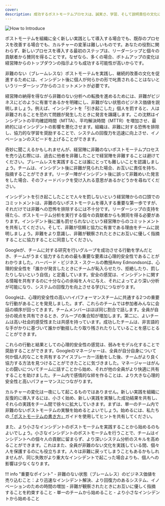 ```yaml
---
cover:
description: 成功するポストモーテムプロセスは、誠実さ、学習、そして説明責任の文化に基づいています。文化の変革には経営陣の賛同が必要ですが、あなたの役割に関わらず文化の変革をリードすることができます。このガイドでは、ポストモーテムを通じた継続的学習の文化を構築する際に直面する一般的な課題と、それらを克服するための戦略について説明します。
---
```

![How to Introduce](../assets/img/headers/Postmortems-Introduce.png)

ポストモーテムを組織に全く新しい実践として導入する場合でも、既存のプロセスを改善する場合でも、カルチャーの変革は難しいものです。あなたの役割に関わらず、新しいプロセスを導入する最初のステップは、リーダーシップと個々の貢献者から賛同を得ることです。なぜなら、多くの場合、ボトムアップの変化は経営陣からのトップダウンの指示よりも成功する可能性が高いからです。

非難のない（ブレームレスな）ポストモーテムを実践し、継続的改善の文化を促進するためには、インシデント後に個人が何らかの形で叱責されることはないというリーダーシップからのコミットメントが必要です。

経営陣の納得を得ながら非難のない分析への転換を進めるためには、非難がビジネスにどのように有害であるかを明確にし、非難がない状態のビジネス価値を説明しましょう。例えば、インシデントを「引き起こした」個人を罰すると、人は非難されることを恐れて問題が発生したときに発言を躊躇します。この沈黙はインシデントの平均確認時間（MTTA）、平均解決時間（MTTR）を増加させ、最終的にはインシデントの影響を悪化させます。組織は、非難に対する恐怖を排除し、協力的な学習を奨励することで、システムの回復力を迅速に向上させ、イノベーションのスピードを上げることができます。

奇妙に聞こえるかもしれませんが、経営陣に非難のないポストモーテムプロセスを売り込む際には、過去に他者を非難したことで経営陣を非難することは避けてください。ブレームレスを実践することは誰にとっても難しいことを認識しましょう。チームは、インシデント後に非難が見られた場合、お互いに責任を持ち、指摘することができます。リーダー陣がインシデント後に誤って非難めいた発言をした場合、そのフィードバックを受け入れる意思があるかどうかを尋ねてください。

インシデントを引き起こしたことで人々を罰しないという経営陣からの口頭でのコミットメントは、非難のないポストモーテムを導入する重要な第一歩ですが、それだけでは非難への恐怖を排除するには不十分です。リーダーシップの支持を得たら、ポストモーテム分析を実行する個々の貢献者からも賛同を得る必要があります。インシデント後に誰も罰せられないという経営陣からのコミットメントを共有してください。そして、非難が信頼と協力に有害である理由をチームに説明しましょう。非難をより意識し、非難が観察されたときにお互いに優しく指摘することに協力することに同意してください。

Googleが、チームに対する研究を行いグループを成功させる行動を学んだとき、チームがうまく協力するための最も重要な要素は心理的安全性であることがわかりました。ハーバード・ビジネス・スクールの教授Amy Edmondsonは、心理的安全性を「誰かが発言したときにチームが恥入らせたり、拒絶したり、罰したりしないという自信」と定義しています。安全の感覚は、インシデントに関する情報を共有するのに十分な心の余裕を人々に与え、それによってより深い分析が可能になり、システムの回復力を向上させる学びにつながります。

Googleは、心理的安全性の高いハイパフォーマンスチームに共通する2つの重要な行動があることを発見しました。まず、これらのチームでは参加者みんなに会話の順序が回ってきます。チームメンバーはほぼ同じ割合で話します。全員が自分の視点を共有できるとき、グループの集合知が増加します。第二に、よいチームは高い社会的感受性または共感を持っています。成功したチームは、非言語的な手がかりに基づいて誰かが動揺したり取り残されたりしていることを感じとることができます。

これらの行動と結果としての心理的安全性の感覚は、弱みをモデル化することで奨励することができます。Googleのマネージャーは、全員が自分自身について何か個人的なことを共有するアイスブレーカー活動をした後、チームがより良く協力する方法を見つけることができたことに気づきました。マネージャーはがんとの闘いについてチームに話すことから始め、それが他の全員がより快適に共有することを助けました。チーム内で感情的な絆を作ることは、より大きな心理的安全性と高いパフォーマンスにつながります。

カルチャーの変化は一夜にして起こるものではありません。新しい実践を組織に反復的に導入するには、小さく始め、新しい実践を実験した成功結果を共有し、それらの実践をチーム間で徐々に拡大していきます。まずは、単一のチーム内で非難のないポストモーテムの実験を始めるとよいでしょう。始めるには、私たちの[「ポストモーテムの書き方」](../how_to_write/writing.md)ガイドを使用してヒントを共有してください。

また、より小さなインシデントのポストモーテムを実践することから始めるのもよいでしょう。小さなインシデントのポストモーテムを行うことで、チームはインシデントへの個々人の貢献に留まらず、より深いシステム分析のスキルを高めることができます。これはまた、全員が非難のない文化を実践している間、個々人を保護するのにも役立ちます。人々は非難に戻ってしまうこともあるかもしれませんが、同じ失敗がより重大なインシデントで起こった場合よりも、個人への影響は少なくなります。

!!! info "重要なポイント"
    - 非難のない状態（ブレームレス）のビジネス価値を売り込むこと：より迅速なインシデント解決、より回復力のあるシステム、イノベーションのための時間の増加
    - 非難が観察されたときにお互いに優しく指摘することを約束すること
    - 単一のチームから始めること
    - より小さなインシデントから始めること
